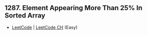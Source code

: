 ## 1287. Element Appearing More Than 25% In Sorted Array

-  [LeetCode](https://leetcode.com/problems/element-appearing-more-than-25-in-sorted-array/) | [LeetCode CH](https://leetcode.cn/problems/element-appearing-more-than-25-in-sorted-array/) (Easy)

